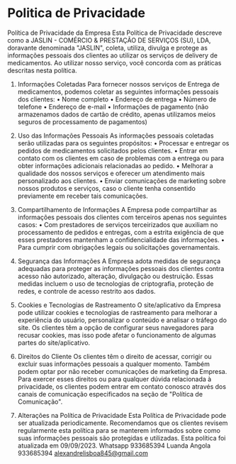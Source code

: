 # Politica de Privacidade
Política de Privacidade da Empresa
Esta Política de Privacidade descreve como a JASLIN - COMÉRCIO & PRESTAÇÃO DE SERVIÇOS (SU), LDA, doravante denominada "JASLIN", coleta, utiliza, divulga e protege as informações pessoais dos clientes ao utilizar os serviços de delivery de medicamentos. Ao utilizar nosso serviço, você concorda com as práticas descritas nesta política.
1. Informações Coletadas
Para fornecer nossos serviços de Entrega de medicamentos, podemos coletar as seguintes informações pessoais dos clientes:
•	Nome completo
•	Endereço de entrega
•	Número de telefone
•	Endereço de e-mail
•	Informações de pagamento (não armazenamos dados de cartão de crédito, apenas utilizamos meios seguros de processamento de pagamentos)
2. Uso das Informações Pessoais
As informações pessoais coletadas serão utilizadas para os seguintes propósitos:
•	Processar e entregar os pedidos de medicamentos solicitados pelos clientes.
•	Entrar em contato com os clientes em caso de problemas com a entrega ou para obter informações adicionais relacionadas ao pedido.
•	Melhorar a qualidade dos nossos serviços e oferecer um atendimento mais personalizado aos clientes.
•	Enviar comunicações de marketing sobre nossos produtos e serviços, caso o cliente tenha consentido previamente em receber tais comunicações.

3. Compartilhamento de Informações
A Empresa pode compartilhar as informações pessoais dos clientes com terceiros apenas nos seguintes casos:
•	Com prestadores de serviços terceirizados que auxiliam no processamento de pedidos e entregas, com a estrita exigência de que esses prestadores mantenham a confidencialidade das informações.
•	Para cumprir com obrigações legais ou solicitações governamentais.

4. Segurança das Informações
A Empresa adota medidas de segurança adequadas para proteger as informações pessoais dos clientes contra acesso não autorizado, alteração, divulgação ou destruição. Essas medidas incluem o uso de tecnologias de criptografia, proteção de redes, e controle de acesso restrito aos dados.
5. Cookies e Tecnologias de Rastreamento
O site/aplicativo da Empresa pode utilizar cookies e tecnologias de rastreamento para melhorar a experiência do usuário, personalizar o conteúdo e analisar o tráfego do site. Os clientes têm a opção de configurar seus navegadores para recusar cookies, mas isso pode afetar o funcionamento de algumas partes do site/aplicativo.
6. Direitos do Cliente
Os clientes têm o direito de acessar, corrigir ou excluir suas informações pessoais a qualquer momento. Também podem optar por não receber comunicações de marketing da Empresa. Para exercer esses direitos ou para qualquer dúvida relacionada à privacidade, os clientes podem entrar em contato conosco através dos canais de comunicação especificados na seção de "Política de Comunicação".
7. Alterações na Política de Privacidade
Esta Política de Privacidade pode ser atualizada periodicamente. Recomendamos que os clientes revisem regularmente esta política para se manterem informados sobre como suas informações pessoais são protegidas e utilizadas.
Esta política foi atualizada em 09/09/2023.
Whatsapp 933685394
Luanda Angola
933685394
alexandrelisboa845@gmail.com




